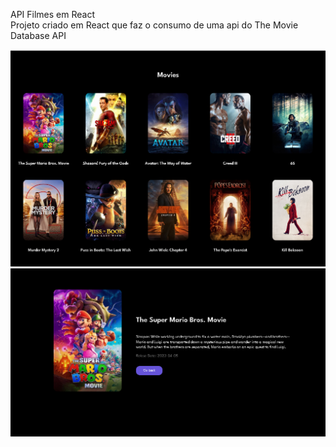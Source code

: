 API Filmes em React
<br>
Projeto criado em React que faz o consumo de uma api do The Movie Database API

![React1](react1.png)
![React2](react2.png)
